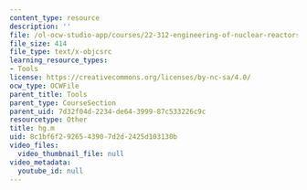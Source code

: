 ```yaml
---
content_type: resource
description: ''
file: /ol-ocw-studio-app/courses/22-312-engineering-of-nuclear-reactors-fall-2015/8c1bf6f2926543907d2d2425d103130b_hg.m
file_size: 414
file_type: text/x-objcsrc
learning_resource_types:
- Tools
license: https://creativecommons.org/licenses/by-nc-sa/4.0/
ocw_type: OCWFile
parent_title: Tools
parent_type: CourseSection
parent_uid: 7d32f04d-2234-de64-3999-87c533226c9c
resourcetype: Other
title: hg.m
uid: 8c1bf6f2-9265-4390-7d2d-2425d103130b
video_files:
  video_thumbnail_file: null
video_metadata:
  youtube_id: null
---
```

